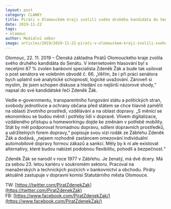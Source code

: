 ```yaml
---
layout: post
category: CLANKY
title: Piráti v Olomouckém kraji zvolili svého druhého kandidáta do Senátu
date: 2019-11-22
tags: 
- olomouc
author: Mediální odbor
image: articles/2019/2019-11-22-pirati-v-olomouckem-kraji-zvolili-sveho-druheho-kandidata-do-senatu.jpg  #751x422 pixelu
---
```

Olomouc, 22. 11. 2019 – Členská základna Pirátů Olomouckého kraje zvolila svého druhého kandidáta do Senátu. V internetovém hlasování byl s necelými 87 % zvolen bankovní specialista Zdeněk Žák a bude tak usilovat o post senátora ve volebním obvodě č. 66. „Věřím, že i při práci senátora bych uplatnil své analytické schopnosti, logické uvažování. Zároveň si myslím, že jsem schopen diskuse a hledání co nejširší názorové shody,“ napsal do své kandidátské řeči Zdeněk Žák.

Vedle e-governmentu, transparentního fungování státu a politických stran, svobody jednotlivce a ochrany občana před státem se chce hlavně zaměřit na oblasti životního prostředí, vzdělávání a na oblast dopravy. „S měnící se ekonomikou se budou měnit i potřeby lidí v dopravě. Vlivem digitalizace, vzdáleného přístupu a homeworkingu dojde ke změnám v potřebě mobility. Stát by měl podporovat hromadnou dopravu, sdílení dopravních prostředků, a udržitelných forem dopravy,“ popisuje svou vizi rodák ze Zábřehu  Zdeněk Žák a dodává, „nejsem rozhodně zastáncem omezování individuální automobilové dopravy formou zákazů a sankcí. Měly by k ní ale existovat alternativy, které budou nabízet podobnou flexibilitu, pohodlí a bezpečnost.“

Zdeněk Žák se narodil v roce 1977 v Zábřehu. Je ženatý, má dvě dcery. Má za sebou 23. letou kariéru v soukromém sektoru. Pracoval na manažerských a technických pozicích v bankovnictví a obchodu. Piráty aktuálně zastupuje v dopravní komisi Statutárního města Olomouce.

TW: [https://twitter.com/PiratZdenekZak](https://twitter.com/PiratZdenekZak)  
FB: [https://www.facebook.com/PiratZdenekZak/](https://www.facebook.com/PiratZdenekZak/)